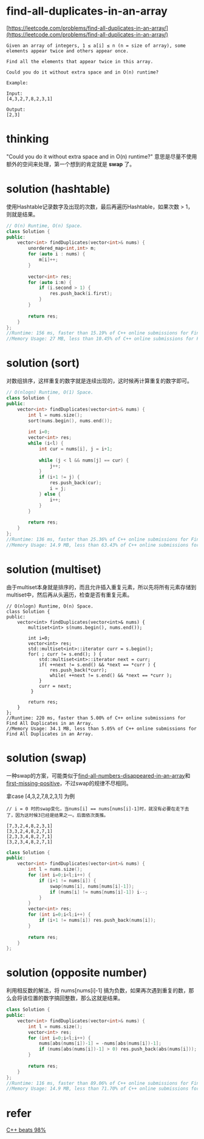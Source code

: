 # find-all-duplicates-in-an-array

[https://leetcode.com/problems/find-all-duplicates-in-an-array/](https://leetcode.com/problems/find-all-duplicates-in-an-array/)

```
Given an array of integers, 1 ≤ a[i] ≤ n (n = size of array), some elements appear twice and others appear once.

Find all the elements that appear twice in this array.

Could you do it without extra space and in O(n) runtime?

Example:

Input:
[4,3,2,7,8,2,3,1]

Output:
[2,3]
```

# thinking

"Could you do it without extra space and in O(n) runtime?" 意思是尽量不使用额外的空间来处理，第一个想到的肯定就是 **swap** 了。

# solution (hashtable)

使用Hashtable记录数字及出现的次数，最后再遍历Hashtable，如果次数 > 1，则就是结果。

```c++
// O(n) Runtime, O(n) Space.
class Solution {
public:
    vector<int> findDuplicates(vector<int>& nums) {
        unordered_map<int,int> m;
        for (auto i : nums) {
            m[i]++;
        }
        
        vector<int> res;
        for (auto i:m) {
            if (i.second > 1) {
                res.push_back(i.first);
            }
        }
        
        return res;
    }
};
//Runtime: 156 ms, faster than 15.19% of C++ online submissions for Find All Duplicates in an Array.
//Memory Usage: 27 MB, less than 10.45% of C++ online submissions for Find All Duplicates in an Array.
```


# solution (sort)

对数组排序，这样重复的数字就是连续出现的，这时候再计算重复的数字即可。

```c++
// O(nlogn) Runtime, O(1) Space.
class Solution {
public:
    vector<int> findDuplicates(vector<int>& nums) {
        int l = nums.size();
        sort(nums.begin(), nums.end());
        
        int i=0;
        vector<int> res;
        while (i<l) {
            int cur = nums[i], j = i+1;
            
            while (j < l && nums[j] == cur) {
                j++;
            }
            if (i+1 != j) {
                res.push_back(cur);
                i = j;
            } else {
                i++;
            }
        }
        
        return res;
    }
};
//Runtime: 136 ms, faster than 25.36% of C++ online submissions for Find All Duplicates in an Array.
//Memory Usage: 14.9 MB, less than 63.43% of C++ online submissions for Find All Duplicates in an Array.
```


# solution (multiset)

由于multiset本身就是排序的，而且允许插入重复元素，所以先将所有元素存储到multiset中，然后再从头遍历，检查是否有重复元素。

```
// O(nlogn) Runtime, O(n) Space.
class Solution {
public:
    vector<int> findDuplicates(vector<int>& nums) {
        multiset<int> s(nums.begin(), nums.end());
        
        int i=0;
        vector<int> res;
        std::multiset<int>::iterator curr = s.begin();
        for( ; curr != s.end(); ) {
            std::multiset<int>::iterator next = curr;
            if( ++next != s.end() && *next == *curr ) {
                res.push_back(*curr);
                while( ++next != s.end() && *next == *curr );
            }
            curr = next;
         }
        
        return res;
    }
};
//Runtime: 220 ms, faster than 5.00% of C++ online submissions for Find All Duplicates in an Array.
//Memory Usage: 34.1 MB, less than 5.05% of C++ online submissions for Find All Duplicates in an Array.
```

# solution (swap)

一种swap的方案，可能类似于[find-all-numbers-disappeared-in-an-array](https://github.com/xuwenzhi/leetcode/blob/master/array/find-all-numbers-disappeared-in-an-array.md)和[first-missing-positive](https://github.com/xuwenzhi/leetcode/blob/master/array/first-missing-positive.md)，不过swap的规律不尽相同。

拿case [4,3,2,7,8,2,3,1] 为例

```
// i = 0 时的swap变化，当nums[i] == nums[nums[i]-1]时，就没有必要在走下去了，因为这时候3已经是结果之一。后面依次类推。

[7,3,2,4,8,2,3,1]
[3,3,2,4,8,2,7,1]
[2,3,3,4,8,2,7,1]
[3,2,3,4,8,2,7,1]
```

```c++
class Solution {
public:
    vector<int> findDuplicates(vector<int>& nums) {
        int l = nums.size();
        for (int i=0;i<l;i++) {
            if (i+1 != nums[i]) {
                swap(nums[i], nums[nums[i]-1]);
                if (nums[i] != nums[nums[i]-1]) i--;
            }
        }
        vector<int> res;
        for (int i=0;i<l;i++) {
            if (i+1 != nums[i]) res.push_back(nums[i]);
        }
        
        return res;
    }
};
```

# solution (opposite number)

利用相反数的解法，将 nums[nums[i]-1] 搞为负数，如果再次遇到重复的数，那么会将该位置的数字搞回整数，那么这就是结果。

```c++
class Solution {
public:
    vector<int> findDuplicates(vector<int>& nums) {
        int l = nums.size();
        vector<int> res;
        for (int i=0;i<l;i++) {
            nums[abs(nums[i])-1] = -nums[abs(nums[i])-1];
            if (nums[abs(nums[i])-1] > 0) res.push_back(abs(nums[i]));
        }
        
        return res;
    }
};
//Runtime: 116 ms, faster than 89.06% of C++ online submissions for Find All Duplicates in an Array.
//Memory Usage: 14.9 MB, less than 71.70% of C++ online submissions for Find All Duplicates in an Array.
```

# refer

[C++ beats 98%](https://leetcode.com/problems/find-all-duplicates-in-an-array/discuss/92395/)
